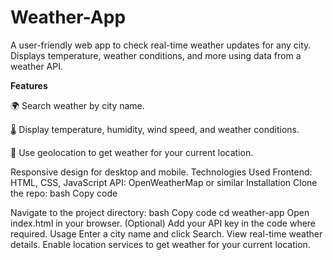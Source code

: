 # Weather-App
A user-friendly web app to check real-time weather updates for any city. Displays temperature, weather conditions, and more using data from a weather API.



**Features**

🌍 Search weather by city name.

🌡️ Display temperature, humidity, wind speed, and weather conditions.

📍 Use geolocation to get weather for your current location.

Responsive design for desktop and mobile.
Technologies Used
Frontend: HTML, CSS, JavaScript
API: OpenWeatherMap or similar
Installation
Clone the repo:
bash
Copy code

Navigate to the project directory:
bash
Copy code
cd weather-app
Open index.html in your browser.
(Optional) Add your API key in the code where required.
Usage
Enter a city name and click Search.
View real-time weather details.
Enable location services to get weather for your current location.
